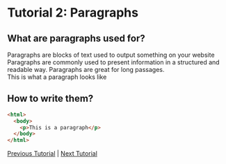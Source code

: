 # Tutorial 2: Paragraphs

## What are paragraphs used for?
Paragraphs are blocks of text used to output something on your website
Paragraphs are commonly used to present information in a structured and readable way. Paragraphs are great for long passages.
<br/>This is what a paragraph looks like
## How to write them?
```html
<html>
  <body>
    <p>This is a paragraph</p>
  </body>
</html>
```
[Previous Tutorial](tutorial1) | [Next Tutorial](headers)
